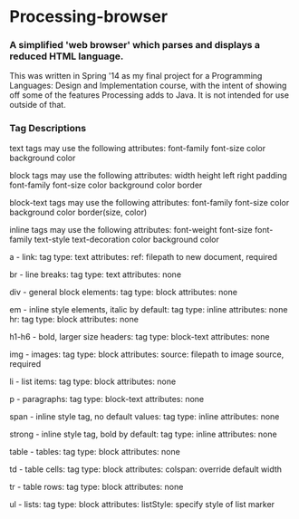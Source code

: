 <h1>Processing-browser</h1>

<h3> A simplified 'web browser' which parses and displays a reduced
 HTML language.</h3>

<p>This was written in Spring '14 as my final project for a Programming Languages: Design and Implementation course, with the intent of showing off some of the features Processing adds to Java. It is not intended for use outside of that.</p>
 


<h3>Tag Descriptions</h3>
 
 <p>text tags may use the following attributes:
 font-family
 font-size
 color
 background color</p>
 
<p>block tags may use the following attributes:
 width
 height
 left
 right
 padding
 font-family
 font-size
 color
 background color
 border</p>
 
<p>block-text tags may use the following attributes:
 font-family
 font-size
 color
 background color
 border(size, color)</p>
 
<p>inline tags may use the following attributes:
 font-weight
 font-size
 font-family
 text-style
 text-decoration
 color
 background color</p>
 
 a - link:
 tag type: text
 attributes:
 ref: filepath to new document, required
 
 br - line breaks:
 tag type: text
 attributes:
 none
 
 div - general block elements:
 tag type: block
 attributes:
 none
 
 em - inline style elements, italic by default:
 tag type: inline
 attributes:
 none
 hr:
 tag type: block
 attributes:
 none
 
 h1-h6 - bold, larger size headers:
 tag type: block-text
 attributes:
 none 
 
 img - images:
 tag type: block
 attributes:
 source: filepath to image source, required 
 
 li - list items:
 tag type: block
 attributes:
 none
 
 p - paragraphs:
 tag type: block-text
 attributes:
 none 
 
 span - inline style tag, no default values:
 tag type: inline
 attributes:
 none
 
 strong - inline style tag, bold by default:
 tag type: inline
 attributes:
 none
 
 table - tables:
 tag type: block
 attributes:
 none
 
 td - table cells:
 tag type: block
 attributes:
 colspan: override default width
 
 tr - table rows:
 tag type: block
 attributes:
 none
 
 ul - lists:
 tag type: block
 attributes:
 listStyle: specify style of list marker 